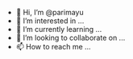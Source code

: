 - 👋 Hi, I’m @parimayu
- 👀 I’m interested in ...
- 🌱 I’m currently learning ...
- 💞️ I’m looking to collaborate on ...
- 📫 How to reach me ...

<!---
parimayu/parimayu is a ✨ special ✨ repository because its `README.md` (this file) appears on your GitHub profile.
You can click the Preview link to take a look at your changes.
--->
